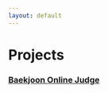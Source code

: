 ```yaml
---
layout: default
---
```


# Projects

### [Baekjoon Online Judge](https://jeongseokchoi.github.io/baekjoon-online-judge/)
